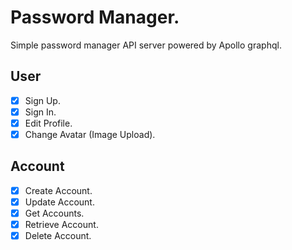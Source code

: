 # Password Manager.

Simple password manager API server powered by Apollo graphql.

## User

- [x] Sign Up.
- [x] Sign In.
- [x] Edit Profile.
- [x] Change Avatar (Image Upload).

## Account

- [x] Create Account.
- [x] Update Account.
- [x] Get Accounts.
- [x] Retrieve Account.
- [x] Delete Account.
